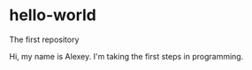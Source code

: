 # hello-world
The first repository
  
   Hi, my name is Alexey. I'm taking the first steps in programming.
